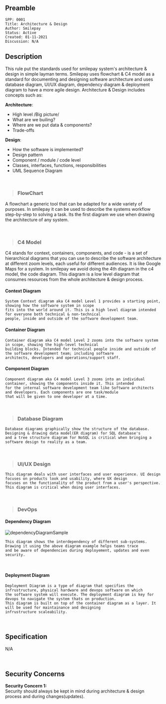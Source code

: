 ## Preamble

```
SPP: 0001
Title: Architecture & Design
Author: Smilepay
Status: Active
Created: 01-11-2021
Discussion: N/A
```

## Description
This rule put the standards used for smilepay system's architecture & design in simple layman terms. Smilepay uses flowchart & C4 model as a standard for documenting and designing software architecture and uses database diagram, UI/UX diagram, dependency diagram & deployment diagram to have a more agile design. Architecture & Design includes concepts such as:

**Architecture**: <br />
- High level /Big picture/ <br />
- What are we builing? <br /> 
- Where are we put data & components? <br />
- Trade-offs <br />

**Design**: <br />
- How the software is implemented? <br />
- Design pattern <br />
- Component / module / code level <br />
- Classes, interfaces, functions, responsibilities
- UML Sequence Diagram

<br />

> ### FlowChart
A flowchart a generic tool that can be adapted for a wide variety of purposes. In smilepay it can be used to describe the systems workflow step-by-step to solving a task. Its the first diagram we use when drawing the architecture of any system.

<br />

> ### C4 Model
C4 stands for context, containers, components, and code - is a set of hierarchical diagrams that you can use to describe the software architecture at different zoom levels, each useful for different audiences. It is like Google Maps for a system. In smilepay we avoid doing the 4th diagram in the c4 model, the code diagram. This diagram is a low level diagram that consumes resources from the whole architecture & design process.

#### Context Diagram
```
System Context diagram aka C4 model Level 1 provides a starting point, showing how the software system in scope 
fits into the world around it. This is a high level diagram intended for everyone both technical & non-technical 
people, inside and outside of the software development team.
```

#### Container Diagram
```
Container diagram aka C4 model Level 2 zooms into the software system in scope, showing the high-level technical 
building blocks. Intended for technical people inside and outside of the software development team; including software 
architects, developers and operations/support staff.
```

#### Component Diagram
```
Component diagram aka C4 model Level 3 zooms into an individual container, showing the components inside it. This intended 
for the internal software development team like Software architects and developers. Each components are one task/module 
that will be given to one developer at a time.
```

<br />

> ### Database Diagram
```
Database diagrams graphically show the structure of the database. Designing & drawing data model(ER diagram) for SQL database's 
and a tree structure diagram for NoSQL is critical when bringing a software design to reality as a team.
```

<br />

> ### UI/UX Design
```
This diagram deals with user interfaces and user experience. UI design focuses on products look and usability, where UX design 
focuses on the functionality of the product from a user's perspective. This diagram is critical when doing user interfaces.
```

<br />

> ### DevOps
#### Dependency Diagram

![dependencyDiagramSample](https://user-images.githubusercontent.com/57795945/139821814-84f56097-9a4d-4d0f-a956-5a5db4efdc04.png)

```
This diagram shows the interdependency of different sub-systems. Drawing it using the above diagram example helps teams trace 
and be aware of dependencies during deployement, updates and even security. 
```

<br />

#### Deployment Diagram
```
Deployment Diagram is a type of diagram that specifies the infrustructure, physical hardware and devops software on which 
the software system will execute. The deployment diagram is key for devops to navigate the system thats on production. 
This diagram is built on top of the container diagram as a layer. It will be used for maintainance and designing 
infrustructure scaleability.
```

<br />

## Specification
N/A

<br />

## Security Concerns
**Security Concern 1:** <br />
Security should always be kept in mind during architecture & design process and during changes(updates).
